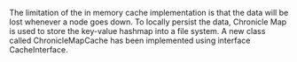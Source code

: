 The limitation of the in memory cache implementation is that the data will be lost whenever a node goes down. To locally persist the data, Chronicle Map is used to store the key-value hashmap into a file system. A new class called ChronicleMapCache has been implemented using interface CacheInterface. 
